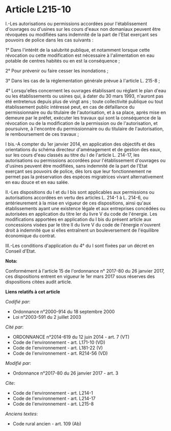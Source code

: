 # Article L215-10

I.-Les autorisations ou permissions accordées pour l'établissement d'ouvrages ou d'usines sur les cours d'eaux non domaniaux
peuvent être révoquées ou modifiées sans indemnité de la part de l'Etat exerçant ses pouvoirs de police dans les cas
suivants : 

1° Dans l'intérêt de la salubrité publique, et notamment lorsque cette révocation ou cette modification est nécessaire à
l'alimentation en eau potable de centres habités ou en est la conséquence ; 

2° Pour prévenir ou faire cesser les inondations ; 

3° Dans les cas de la réglementation générale prévue à l'article L. 215-8 ; 

4° Lorsqu'elles concernent les ouvrages établissant ou réglant le plan d'eau ou les établissements ou usines qui, à dater du
30 mars 1993, n'auront pas été entretenus depuis plus de vingt ans ; toute collectivité publique ou tout établissement public
intéressé peut, en cas de défaillance du permissionnaire ou du titulaire de l'autorisation, et à sa place, après mise en
demeure par le préfet, exécuter les travaux qui sont la conséquence de la révocation ou de la modification de la permission
ou de l'autorisation, et poursuivre, à l'encontre du permissionnaire ou du titulaire de l'autorisation, le remboursement de
ces travaux ; 

I bis.-A compter du 1er janvier 2014, en application des objectifs et des orientations du schéma directeur d'aménagement et
de gestion des eaux, sur les cours d'eau classés au titre du I de l'article L. 214-17, les autorisations ou permissions
accordées pour l'établissement d'ouvrages ou d'usines peuvent être modifiées, sans indemnité de la part de l'Etat exerçant
ses pouvoirs de police, dès lors que leur fonctionnement ne permet pas la préservation des espèces migratrices vivant
alternativement en eau douce et en eau salée. 

II.-Les dispositions du I et du I bis sont applicables aux permissions ou autorisations accordées en vertu des articles L.
214-1 à L. 214-6, ou antérieurement à la mise en vigueur de ces dispositions, ainsi qu'aux établissements ayant une existence
légale et aux entreprises concédées ou autorisées en application  du titre Ier du livre V du code de l'énergie. Les
modifications apportées en application du I bis du présent article aux concessions visées par le titre II du livre V du code
de l'énergie  n'ouvrent droit à indemnité que si elles entraînent un bouleversement de l'équilibre économique du contrat. 

III.-Les conditions d'application du 4° du I sont fixées par un décret en Conseil d'Etat.

**Nota:**

Conformément à l'article 15 de l'ordonnance n° 2017-80 du 26 janvier 2017, ces dispositions entrent en vigueur le 1er mars
2017 sous réserves des dispositions citées audit article.

**Liens relatifs à cet article**

_Codifié par_:

  - Ordonnance n°2000-914 du 18 septembre 2000
  - Loi n°2003-591 du 2 juillet 2003

_Cité par_:

  - ORDONNANCE n°2014-619 du 12 juin 2014 - art. 7 (VT)
  - Code de l'environnement - art. L171-10 (VD)
  - Code de l'environnement - art. L181-22 (V)
  - Code de l'environnement - art. R214-56 (VD)

_Modifié par_:

  - Ordonnance n°2017-80 du 26 janvier 2017 - art. 3

_Cite_:

  - Code de l'environnement - art. L214-1
  - Code de l'environnement - art. L214-17
  - Code de l'environnement - art. L215-8

_Anciens textes_:

  - Code rural ancien - art. 109 (Ab)
